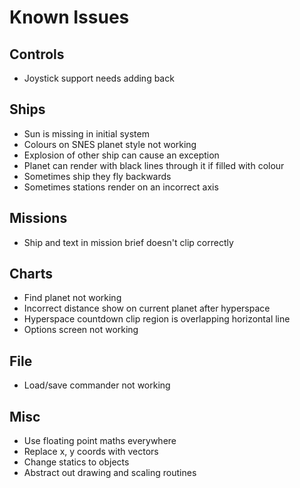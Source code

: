 # Known Issues

## Controls
- Joystick support needs adding back

## Ships
- Sun is missing in initial system
- Colours on SNES planet style not working
- Explosion of other ship can cause an exception
- Planet can render with black lines through it if filled with colour
- Sometimes ship they fly backwards
- Sometimes stations render on an incorrect axis

## Missions
- Ship and text in mission brief doesn't clip correctly

## Charts
- Find planet not working
- Incorrect distance show on current planet after hyperspace
- Hyperspace countdown clip region is overlapping horizontal line
- Options screen not working

## File
- Load/save commander not working

## Misc
- Use floating point maths everywhere
- Replace x, y coords with vectors
- Change statics to objects
- Abstract out drawing and scaling routines